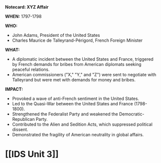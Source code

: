 **Notecard: XYZ Affair**

**WHEN:** 1797-1798

**WHO:**
* John Adams, President of the United States
* Charles Maurice de Talleyrand-Périgord, French Foreign Minister

**WHAT:**
* A diplomatic incident between the United States and France, triggered by French demands for bribes from American diplomats seeking peaceful relations.
* American commissioners ("X," "Y," and "Z") were sent to negotiate with Talleyrand but were met with demands for money and bribes.

**IMPACT:**
* Provoked a wave of anti-French sentiment in the United States.
* Led to the Quasi-War between the United States and France (1798-1800).
* Strengthened the Federalist Party and weakened the Democratic-Republican Party.
* Contributed to the Alien and Sedition Acts, which suppressed political dissent.
* Demonstrated the fragility of American neutrality in global affairs.
# [[IDS Unit 3]]